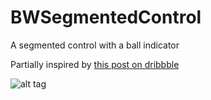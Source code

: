 # BWSegmentedControl
A segmented control with a ball indicator 

Partially inspired by [this post on dribbble](https://dribbble.com/shots/1737521-Settings-UI?list=searches&offset=141)

![alt tag](https://raw.github.com/MendyK/BWSegmentedControl/master/demoImage.png)
